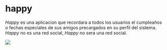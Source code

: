 # happy
*Happy* es una aplicacion que recordara a todos los usuarios el cumpleaños o fechas especiales de sus amigos precargados en su perfil del sistema.
*Happy* no es una red social, *Happy* no sera una red social.

![](https://spoilertime.com/wp-content/uploads/2018/01/Happy_WIP_002-1024x576.jpg)
